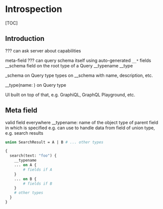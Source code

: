 # Introspection

[TOC]



## Introduction

???
can ask server about capabilities

meta-field
??? can query schema itself using auto-generated `__*` fields
    __schema field on the root type of a Query
    __typename
    __type

_schema on Query type
types on __schema with name, description, etc.

__type(name: ) on Query type

UI built on top of that, e.g. GraphiQL, GraphQL Playground, etc.

## Meta field

valid field everywhere
__typename: name of the object type of parent field in which is specified
    e.g. can use to handle data from field of union type, e.g. search results

```graphql
union SearchResult = A | B # ... other types
```

```graphql
{
  search(text: "foo") {
    __typename
    ... on A {
        # fields if A
    }
    ... on B {
        # fields if B
    }
    # other types
  }
}
```